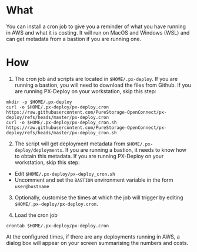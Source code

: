 # What

You can install a cron job to give you a reminder of what you have running in AWS and what it is costing. It will run on MacOS and Windows (WSL) and can get metadata from a bastion if you are running one.

# How

1. The cron job and scripts are located in `$HOME/.px-deploy`. If you are running a bastion, you will need to download the files from Github. If you are running PX-Deploy on your workstation, skip this step:
```
mkdir -p $HOME/.px-deploy
curl -o $HOME/.px-deploy/px-deploy.cron https://raw.githubusercontent.com/PureStorage-OpenConnect/px-deploy/refs/heads/master/px-deploy.cron
curl -o $HOME/.px-deploy/px-deploy_cron.sh https://raw.githubusercontent.com/PureStorage-OpenConnect/px-deploy/refs/heads/master/px-deploy_cron.sh
```

2. The script will get deployment metadata from `$HOME/.px-deploy/deployments`. If you are running a bastion, it needs to know how to obtain this metadata. If you are running PX-Deploy on your workstation, skip this step:
* Edit `$HOME/.px-deploy/px-deploy_cron.sh`
* Uncomment and set the `BASTION` environment variable in the form `user@hostname`

3. Optionally, customise the times at which the job will trigger by editing `$HOME/.px-deploy/px-deploy.cron`.

4. Load the cron job
```
crontab $HOME/.px-deploy/px-deploy.cron
```

At the configured times, if there are any deployments running in AWS, a dialog box will appear on your screen summarising the numbers and costs.
